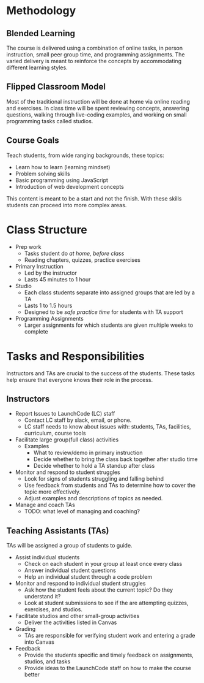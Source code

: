 # Methodology

## Blended Learning
The course is delivered using a combination of online tasks, in person instruction, small peer group time, and programming assignments. The varied delivery is meant to reinforce the concepts by accommodating different learning styles.

## Flipped Classroom Model
Most of the traditional instruction will be done at home via online reading and exercises. In class time will be spent reviewing concepts, answering questions, walking through live-coding examples, and working on small programming tasks called studios.

## Course Goals
Teach students, from wide ranging backgrounds, these topics:
* Learn how to learn (learning mindset)
* Problem solving skills
* Basic programming using JavaScript
* Introduction of web development concepts

This content is meant to be a start and not the finish. With these skills students can proceed into more complex areas.

# Class Structure
* Prep work
  * Tasks student do *at home, before class*
  * Reading chapters, quizzes, practice exercises
* Primary Instruction
  * Led by the instructor
  * Lasts 45 minutes to 1 hour
* Studio
  * Each class students separate into assigned groups that are led by a TA
  * Lasts 1 to 1.5 hours
  * Designed to be *safe practice time* for students with TA support
* Programming Assignments
  * Larger assignments for which students are given multiple weeks to complete

# Tasks and Responsibilities
Instructors and TAs are crucial to the success of the students. These tasks help ensure that everyone knows
their role in the process.

## Instructors
* Report Issues to LaunchCode (LC) staff
  * Contact LC staff by slack, email, or phone.
  * LC staff needs to know about issues with: students, TAs, facilities, curriculum, course tools
* Facilitate large group(full class) activities
  * Examples
    * What to review/demo in primary instruction
    * Decide whether to bring the class back together after studio time
    * Decide whether to hold a TA standup after class
* Monitor and respond to student struggles
  * Look for signs of students struggling and falling behind
  * Use feedback from students and TAs to determine how to cover the topic more effectively.
  * Adjust examples and descriptions of topics as needed.
* Manage and coach TAs
  * TODO: what level of managing and coaching?

## Teaching Assistants (TAs)
TAs will be assigned a group of students to guide.
* Assist individual students
  * Check on each student in your group at least once every class
  * Answer individual student questions
  * Help an individual student through a code problem
* Monitor and respond to individual student struggles
  * Ask how the student feels about the current topic? Do they understand it?
  * Look at student submissions to see if the are attempting quizzes, exercises, and studios.
* Facilitate studios and other small-group activities
  * Deliver the activities listed in Canvas
* Grading
  * TAs are responsible for verifying student work and entering a grade into Canvas
* Feedback
  * Provide the students specific and timely feedback on assignments, studios, and tasks
  * Provide ideas to the LaunchCode staff on how to make the course better

